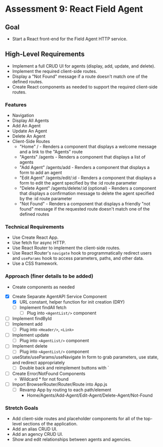 # Assessment 9: React Field Agent

## Goal
* Start a React front-end for the Field Agent HTTP service.

## High-Level Requirements
* Implement a full CRUD UI for agents (display, add, update, and delete).
* Implement the required client-side routes.
* Display a "Not Found" message if a route doesn't match one of the defined routes.
* Create React components as needed to support the required client-side routes.

### Features
* Navigation
* Display All Agents
* Add An Agent
* Update An Agent
* Delete An Agent
* Client-Side Routes
  * "Home" / - Renders a component that displays a welcome message and a link to the "Agents" route
  * "Agents" /agents - Renders a component that displays a list of agents
  * "Add Agent" /agents/add - Renders a component that displays a form to add an agent
  * "Edit Agent" /agents/edit/:id - Renders a component that displays a form to edit the agent specified by the :id route parameter
  * "Delete Agent" /agents/delete/:id (optional) - Renders a component that displays a confirmation message to delete the agent specified by the :id route parameter
  * "Not Found" - Renders a component that displays a friendly "not found" message if the requested route doesn't match one of the defined routes

### Technical Requirements
* Use Create React App.
* Use fetch for async HTTP.
* Use React Router to implement the client-side routes.
* Use React Router's `navigate` hook to programmatically redirect users and `useParams` hook to access parameters, paths, and other data.
* Use a CSS framework.

### Approach (finer details to be added)
* Create components as needed
* [x] Create Separate AgentAPI Service Component
  * [x] URL constant, helper function for init creation (DRY)
  * [ ] Implement findAll fetch
    * [ ] Plug into `<AgentList/>` component
* [ ] Implement findById
* [ ] Implement add
  * [ ] Plug into `<Header/>`, `<Link>`
* [ ] Implement update
    * [ ] Plug into `<AgentList/>` component
* [ ] Implement delete
    * [ ] Plug into `<AgentList/>` component
* [ ] useState/useParams/useNavigate In form to grab parameters, use state, and redirect appropriately
  * [ ] Double back and reimplement buttons with `<Link to=""></Link>
* [ ] Create Error/NotFound Components
  * Wildcard \* for not found 
* [ ] Import BrowserRouter/Router/Route into App.js 
  * [ ] Revamp App by routing to each path/element
	* Home/Agents/Add-Agent/Edit-Agent/Delete-Agent/Not-Found

### Stretch Goals
* Add client-side routes and placeholder components for all of the top-level sections of the application.
* Add an alias CRUD UI.
* Add an agency CRUD UI.
* Show and edit relationships between agents and agencies.